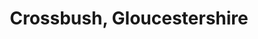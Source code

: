 ---
title: Crossbush, Gloucestershire
url: /crossbush-gloucestershire/
latitude: 50.845
longitude: -0.541
---